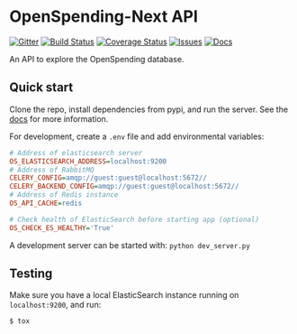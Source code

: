 # OpenSpending-Next API

[![Gitter](https://img.shields.io/gitter/room/openspending/chat.svg)](https://gitter.im/openspending/chat)
[![Build Status](https://travis-ci.org/openspending/os-api.svg?branch=master)](https://travis-ci.org/openspending/os-api)
[![Coverage Status](https://coveralls.io/repos/openspending/os-api/badge.svg?branch=master&service=github)](https://coveralls.io/github/openspending/os-api?branch=master)
[![Issues](https://img.shields.io/badge/issue-tracker-orange.svg)](https://github.com/openspending/openspending/issues)
[![Docs](https://img.shields.io/badge/docs-latest-blue.svg)](http://docs.openspending.org/en/latest/developers/api/)

An API to explore the OpenSpending database.

## Quick start

Clone the repo, install dependencies from pypi, and run the server. See the [docs](http://docs.openspending.org/en/latest/developers/api/) for more information.

For development, create a `.env` file and add environmental variables:

```ini
# Address of elasticsearch server
OS_ELASTICSEARCH_ADDRESS=localhost:9200
# Address of RabbitMQ
CELERY_CONFIG=amqp://guest:guest@localhost:5672//
CELERY_BACKEND_CONFIG=amqp://guest:guest@localhost:5672//
# Address of Redis instance
OS_API_CACHE=redis

# Check health of ElasticSearch before starting app (optional)
OS_CHECK_ES_HEALTHY='True'
```

A development server can be started with:
`python dev_server.py`

## Testing

Make sure you have a local ElasticSearch instance running on `localhost:9200`,
and run:

```
$ tox
```
